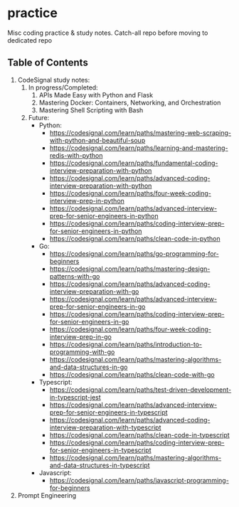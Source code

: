 # practice

Misc coding practice &amp; study notes. Catch-all repo before moving to dedicated repo

## Table of Contents

1. CodeSignal study notes: 
   1. In progress/Completed:
      1. APIs Made Easy with Python and Flask
      2. Mastering Docker: Containers, Networking, and Orchestration
      3. Mastering Shell Scripting with Bash
   2. Future:
      - Python:
        - https://codesignal.com/learn/paths/mastering-web-scraping-with-python-and-beautiful-soup
        - https://codesignal.com/learn/paths/learning-and-mastering-redis-with-python
        - https://codesignal.com/learn/paths/fundamental-coding-interview-preparation-with-python
        - https://codesignal.com/learn/paths/advanced-coding-interview-preparation-with-python
        - https://codesignal.com/learn/paths/four-week-coding-interview-prep-in-python
        - https://codesignal.com/learn/paths/advanced-interview-prep-for-senior-engineers-in-python
        - https://codesignal.com/learn/paths/coding-interview-prep-for-senior-engineers-in-python
        - https://codesignal.com/learn/paths/clean-code-in-python
      - Go:
        - https://codesignal.com/learn/paths/go-programming-for-beginners
        - https://codesignal.com/learn/paths/mastering-design-patterns-with-go
        - https://codesignal.com/learn/paths/advanced-coding-interview-preparation-with-go
        - https://codesignal.com/learn/paths/advanced-interview-prep-for-senior-engineers-in-go
        - https://codesignal.com/learn/paths/coding-interview-prep-for-senior-engineers-in-go
        - https://codesignal.com/learn/paths/four-week-coding-interview-prep-in-go
        - https://codesignal.com/learn/paths/introduction-to-programming-with-go
        - https://codesignal.com/learn/paths/mastering-algorithms-and-data-structures-in-go
        - https://codesignal.com/learn/paths/clean-code-with-go
      - Typescript:
        - https://codesignal.com/learn/paths/test-driven-development-in-typescript-jest
        - https://codesignal.com/learn/paths/advanced-interview-prep-for-senior-engineers-in-typescript
        - https://codesignal.com/learn/paths/advanced-coding-interview-preparation-with-typescript
        - https://codesignal.com/learn/paths/clean-code-in-typescript
        - https://codesignal.com/learn/paths/coding-interview-prep-for-senior-engineers-in-typescript
        - https://codesignal.com/learn/paths/mastering-algorithms-and-data-structures-in-typescript
      - Javascript:
        - https://codesignal.com/learn/paths/javascript-programming-for-beginners
2. Prompt Engineering
